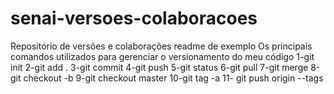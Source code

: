 # senai-versoes-colaboracoes
Repositório de versões e colaborações
readme de exemplo
Os principais comandos utilizados para gerenciar o versionamento do meu código
1-git init 
2-git add . 
3-git commit
4-git push
5-git status
6-git pull 
7-git merge
8-git checkout -b
9-git checkout master
10-git tag -a
11- git push origin --tags
